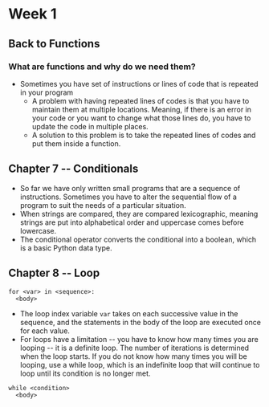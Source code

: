 # Week 1

## Back to Functions

### What are functions and why do we need them?
  - Sometimes you have set of instructions or lines of code that is repeated in your program
    - A problem with having repeated lines of codes is that you have to maintain them at multiple locations.
    Meaning, if there is an error in your code or you want to change what those lines do, you have to update
    the code in multiple places. 
    - A solution to this problem is to take the repeated lines of codes and put them inside a function. 

## Chapter 7 -- Conditionals
  - So far we have only written small programs that are a sequence of instructions. Sometimes you have to alter the sequential flow of a program to suit the needs of a particular situation. 
  - When strings are compared, they are compared lexicographic, meaning strings are put into alphabetical order and uppercase comes before lowercase. 
  - The conditional operator converts the conditional into a boolean, which is a basic Python data type. 


## Chapter 8 -- Loop
  ```
  for <var> in <sequence>:
    <body>
  ```
  - The loop index variable `var` takes on each successive value in the sequence, and the statements in the body of the loop are executed once for each value. 
  - For loops have a limitation -- you have to know how many times you are looping -- it is a definite loop. The number of iterations is determined when the loop starts. If you do not know how many times you will be looping, use a while loop, which is an indefinite loop that will continue to loop until its condition is no longer met. 
  ```
  while <condition>
    <body>
  ``` 